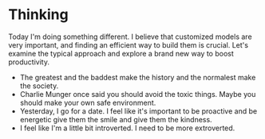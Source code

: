 # Thinking
Today I'm doing something different. I believe that customized models are very important, and finding an efficient way to build them is crucial. Let's examine the typical approach and explore a brand new way to boost productivity.

- The greatest and the baddest make the history and the normalest make the society. 
- Charlie Munger once said you should avoid the toxic things. Maybe you should make your own safe environment. 
- Yesterday, I go for a date. I feel like it's important to be proactive and be energetic give them the smile and give them the kindness.
- I feel like I'm a little bit introverted. I need to be more extroverted.



